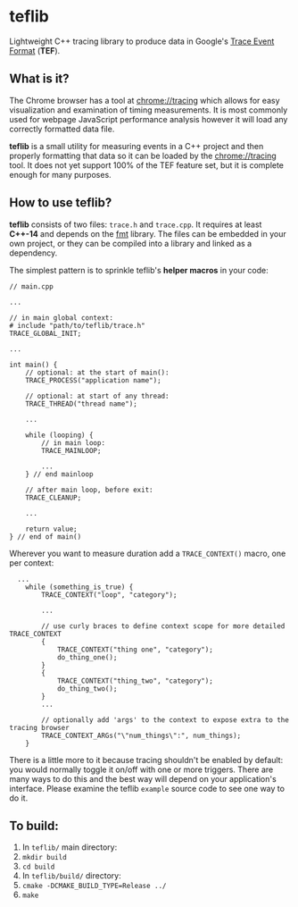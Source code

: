 # teflib
Lightweight C++ tracing library to produce data in Google's
[Trace Event Format](https://docs.google.com/document/d/1CvAClvFfyA5R-PhYUmn5OOQtYMH4h6I0nSsKchNAySU/edit#heading=h.yr4qxyxotyw)
(**TEF**).

## What is it?
The Chrome browser has a tool at [chrome://tracing](chrome://tracing)
which allows for easy visualization and examination of timing measurements.
It is most commonly used for webpage JavaScript performance analysis however it will load any correctly formatted data file.

**teflib** is a small utility for measuring events in a C++ project and then properly formatting that data so it can be loaded by the [chrome://tracing](chrome://tracing) tool.
It does not yet support 100% of the TEF feature set, but it is complete enough for many purposes.

## How to use teflib?
**teflib** consists of two files: `trace.h` and `trace.cpp`.  It requires at least **C++-14** and depends on the [fmt](https://fmt.dev/latest/index.html) library.
The files can be embedded in your own project, or they can be compiled into a library and linked as a dependency.

The simplest pattern is to sprinkle teflib's **helper macros** in your code:
```
// main.cpp

...

// in main global context:
# include "path/to/teflib/trace.h"
TRACE_GLOBAL_INIT;

...

int main() {
    // optional: at the start of main():
    TRACE_PROCESS("application name");

    // optional: at start of any thread:
    TRACE_THREAD("thread name");
 
    ...
   
    while (looping) { 
        // in main loop:
        TRACE_MAINLOOP;

        ...
    } // end mainloop

    // after main loop, before exit:
    TRACE_CLEANUP;
    
    ...

    return value;
} // end of main()
```

Wherever you want to measure duration add a `TRACE_CONTEXT()` macro, one per context:
```
  ...
    while (something_is_true) {
        TRACE_CONTEXT("loop", "category");

        ...

        // use curly braces to define context scope for more detailed TRACE_CONTEXT
        {
            TRACE_CONTEXT("thing one", "category");
            do_thing_one();
        }
        {
            TRACE_CONTEXT("thing_two", "category");
            do_thing_two();
        }
        ...

        // optionally add 'args' to the context to expose extra to the tracing browser
        TRACE_CONTEXT_ARGs("\"num_things\":", num_things);
    }
```

There is a little more to it because tracing shouldn't be enabled by default: you would normally toggle it on/off with one or more triggers.
There are many ways to do this and the best way will depend on your application's interface.
Please examine the teflib `example` source code to see one way to do it.

## To build:
1. In `teflib/` main directory:
  1. `mkdir build`
  1. `cd build`
1. In `teflib/build/` directory:
  1. `cmake -DCMAKE_BUILD_TYPE=Release ../`
  1. `make`

